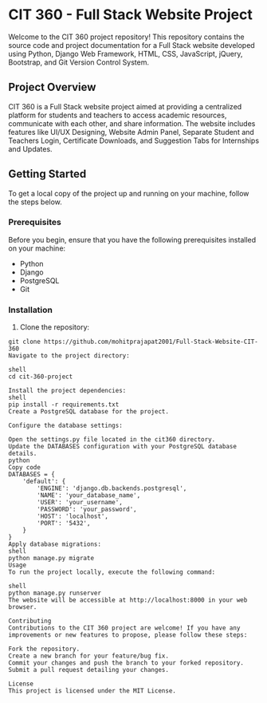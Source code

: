 # CIT 360 - Full Stack Website Project
Welcome to the CIT 360 project repository! 
This repository contains the source code and project documentation for a Full Stack website developed using 
Python, Django Web Framework, HTML, CSS, JavaScript, jQuery, Bootstrap, and Git Version Control System.

## Project Overview

CIT 360 is a Full Stack website project aimed at providing a centralized platform for students and teachers to access 
academic resources, communicate with each other, and share information. The website includes features like UI/UX Designing, 
Website Admin Panel, Separate Student and Teachers Login, Certificate Downloads, and Suggestion Tabs for Internships and Updates.

## Getting Started

To get a local copy of the project up and running on your machine, follow the steps below.

### Prerequisites

Before you begin, ensure that you have the following prerequisites installed on your machine:

- Python 
- Django 
- PostgreSQL 
- Git

### Installation

1. Clone the repository:

```shell
git clone https://github.com/mohitprajapat2001/Full-Stack-Website-CIT-360
Navigate to the project directory:

shell
cd cit-360-project

Install the project dependencies:
shell
pip install -r requirements.txt
Create a PostgreSQL database for the project.

Configure the database settings:

Open the settings.py file located in the cit360 directory.
Update the DATABASES configuration with your PostgreSQL database details.
python
Copy code
DATABASES = {
    'default': {
        'ENGINE': 'django.db.backends.postgresql',
        'NAME': 'your_database_name',
        'USER': 'your_username',
        'PASSWORD': 'your_password',
        'HOST': 'localhost',
        'PORT': '5432',
    }
}
Apply database migrations:
shell
python manage.py migrate
Usage
To run the project locally, execute the following command:

shell
python manage.py runserver
The website will be accessible at http://localhost:8000 in your web browser.

Contributing
Contributions to the CIT 360 project are welcome! If you have any improvements or new features to propose, please follow these steps:

Fork the repository.
Create a new branch for your feature/bug fix.
Commit your changes and push the branch to your forked repository.
Submit a pull request detailing your changes.

License
This project is licensed under the MIT License.
